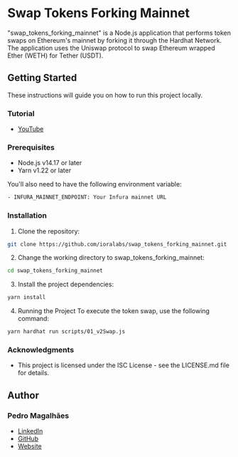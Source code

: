 # Swap Tokens Forking Mainnet

"swap_tokens_forking_mainnet" is a Node.js application that performs token swaps on Ethereum's mainnet by forking it through the Hardhat Network. The application uses the Uniswap protocol to swap Ethereum wrapped Ether (WETH) for Tether (USDT).

## Getting Started

These instructions will guide you on how to run this project locally.

### Tutorial
- [YouTube](https://www.youtube.com/watch?v=Rys9bTlIVpQ)

### Prerequisites

- Node.js v14.17 or later
- Yarn v1.22 or later

You'll also need to have the following environment variable:

```bash
- INFURA_MAINNET_ENDPOINT: Your Infura mainnet URL
```

### Installation

1. Clone the repository:
```bash
git clone https://github.com/ioralabs/swap_tokens_forking_mainnet.git
```

2. Change the working directory to swap_tokens_forking_mainnet:

```bash
cd swap_tokens_forking_mainnet
```

3. Install the project dependencies:
```bash
yarn install
```

4. Running the Project
To execute the token swap, use the following command:

```bash
yarn hardhat run scripts/01_v2Swap.js
```

### Acknowledgments
- This project is licensed under the ISC License - see the LICENSE.md file for details.

## Author

### Pedro Magalhães
- [LinkedIn](https://www.linkedin.com/in/pemagalhaes/)
- [GitHub](https://github.com/pedrosgmagalhaes)
- [Website](https://ioralabs.com)
